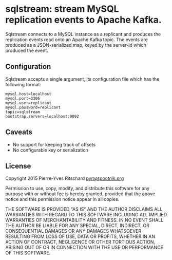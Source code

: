 sqlstream: stream MySQL replication events to Apache Kafka.
===========================================================

Sqlstream connects to a MySQL instance as a replicant and
produces the replication events read onto an Apache Kafka
topic. The events are produced as a JSON-serialized map, keyed
by the server-id which produced the event.

## Configuration

Sqlstream accepts a single argument, its configuration file
which has the following format:

```
mysql.host=localhost
mysql.port=3306
mysql.user=replicant
mysql.password=replicant
topic=sqlstream
bootstrap.servers=localhost:9092
```

## Caveats

- No support for keeping track of offsets
- No configurable key or serialization

## License

Copyright 2015 Pierre-Yves Ritschard <pyr@spootnik.org>

Permission to use, copy, modify, and distribute this software for any
purpose with or without fee is hereby granted, provided that the above
notice and this permission notice appear in all copies.

THE SOFTWARE IS PROVIDED "AS IS" AND THE AUTHOR DISCLAIMS ALL WARRANTIES
WITH REGARD TO THIS SOFTWARE INCLUDING ALL IMPLIED WARRANTIES OF
MERCHANTABILITY AND FITNESS. IN NO EVENT SHALL THE AUTHOR BE LIABLE FOR
ANY SPECIAL, DIRECT, INDIRECT, OR CONSEQUENTIAL DAMAGES OR ANY DAMAGES
WHATSOEVER RESULTING FROM LOSS OF USE, DATA OR PROFITS, WHETHER IN AN
ACTION OF CONTRACT, NEGLIGENCE OR OTHER TORTIOUS ACTION, ARISING OUT OF
OR IN CONNECTION WITH THE USE OR PERFORMANCE OF THIS SOFTWARE.
